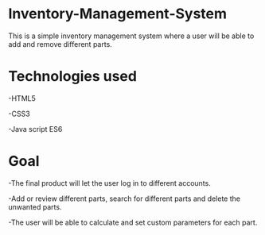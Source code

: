 # Inventory-Management-System

This is a simple inventory management system where a user will be able to add and remove different parts.

# Technologies used
-HTML5

-CSS3

-Java script ES6

# Goal
-The final product will let the user log in to different accounts.

-Add or review different parts, search for different parts and delete the unwanted parts.

-The user will be able to calculate and set custom parameters for each part.
